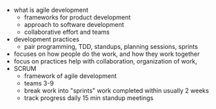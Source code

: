 - what is agile development
  - frameworks for product development 
  - approach to software development 
  - collaborative effort and teams
- development practices
  - pair programming, TDD, standups, planning sessions, sprints 
- focuses on how people do the work, and how they work together 
- focus on practices help with collaboration, organization of work, 
- SCRUM
  - framework of agile development 
  - teams 3-9
  - break work into "sprints" work completed within usually 2 weeks
  - track progress daily 15 min standup meetings 